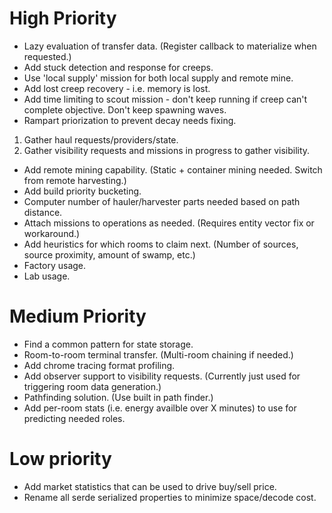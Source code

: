 # High Priority

- Lazy evaluation of transfer data. (Register callback to materialize when requested.)
- Add stuck detection and response for creeps.
- Use 'local supply' mission for both local supply and remote mine.
- Add lost creep recovery - i.e. memory is lost.
- Add time limiting to scout mission - don't keep running if creep can't complete objective. Don't keep spawning waves.
- Rampart priorization to prevent decay needs fixing.
1. Gather haul requests/providers/state.
2. Gather visibility requests and missions in progress to gather visibility.
- Add remote mining capability. (Static + container mining needed. Switch from remote harvesting.)
- Add build priority bucketing.
- Computer number of hauler/harvester parts needed based on path distance.
- Attach missions to operations as needed. (Requires entity vector fix or workaround.)
- Add heuristics for which rooms to claim next. (Number of sources, source proximity, amount of swamp, etc.)
- Factory usage.
- Lab usage.

# Medium Priority

- Find a common pattern for state storage.
- Room-to-room terminal transfer. (Multi-room chaining if needed.)
- Add chrome tracing format profiling.
- Add observer support to visibility requests. (Currently just used for triggering room data generation.)
- Pathfinding solution. (Use built in path finder.)
- Add per-room stats (i.e. energy availble over X minutes) to use for predicting needed roles.

# Low priority

- Add market statistics that can be used to drive buy/sell price.
- Rename all serde serialized properties to minimize space/decode cost.